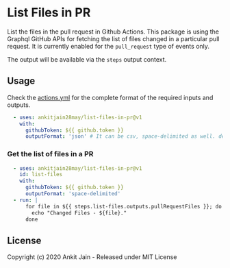 # List Files in PR

List the files in the pull request in Github Actions. This package is using the Graphql GitHub APIs for fetching the list of files changed in a particular pull request. It is currently enabled for the `pull_request` type of events only.

The output will be available via the `steps` output context.

## Usage

Check the [actions.yml](https://github.com/ankitjain28may/list-files-in-pr/blob/master/action.yml) for the complete format of the required inputs and outputs.

```yaml
  - uses: ankitjain28may/list-files-in-pr@v1
    with:
      githubToken: ${{ github.token }}
      outputFormat: 'json' # It can be csv, space-delimited as well. default is json
```

### Get the list of files in a PR

```yaml
  - uses: ankitjain28may/list-files-in-pr@v1
    id: list-files
    with:
      githubToken: ${{ github.token }}
      outputFormat: 'space-delimited'
  - run: |
      for file in ${{ steps.list-files.outputs.pullRequestFiles }}; do
        echo "Changed Files - ${file}."
      done

```

## License

Copyright (c) 2020 Ankit Jain - Released under MIT License

